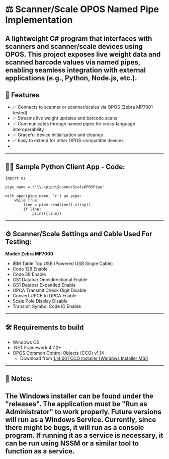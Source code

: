 # ⚖️ Scanner/Scale OPOS Named Pipe Implementation

A lightweight C# program that interfaces with scanners and scanner/scale devices using OPOS. This project exposes **live weight data** and **scanned barcode values** via **named pipes**, enabling seamless integration with external applications (e.g., Python, Node.js, etc.).
---

## 🚀 Features

- ✅ Connects to scanner or scanner/scales via OPOS (Zebra MP7001 tested)
- ✅ Streams live weight updates and barcode scans
- ✅ Communicates through named pipes for cross-language interoperability
- ✅ Graceful device initialization and cleanup
- ✅ Easy to extend for other OPOS-compatible devices
- 
---

## 🧑‍💻 Sample Python Client App - Code:

```
import os

pipe_name = r'\\.\pipe\ScannerScaleOPOSPipe'

with open(pipe_name, 'r') as pipe:
    while True:
        line = pipe.readline().strip()
        if line:
            print({line})
```
---

## ⚙️ Scanner/Scale Settings and Cable Used For Testing:

**Model: Zebra MP7000**
- IBM Table Top USB (Powered USB Single Cable)
- Code 128 Enable
- Code 39 Enable
- GS1 Databar Omnidirectional Enable
- GS1 Databar Expanded Enable
- UPCA Transmit Check Digit Disable
- Convert UPCE to UPCA Enable
- Scale Pole Display Disable
- Transmit Symbol Code ID Enable
---

## 🛠 Requirements to build

- Windows OS
- .NET Framework 4.7.2+
- OPOS Common Control Objects (CCO) v1.14
  - Download from [1.14.001 CCO Installer (Windows Installer MSI)](http://monroecs.com/oposccos_current.htm)
---

## 📓 Notes:

The Windows installer can be found under the "releases". The application must be "Run as Administrator" to work properly. Future versions will run as a Windows Service. Currently, since there might be bugs, it will run as a console program. If running it as a service is necessary, it can be run using NSSM or a similar tool to function as a service.
---
